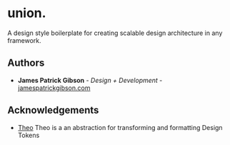 # union.

A design style boilerplate for creating scalable design architecture in any framework.

## Authors

- **James Patrick Gibson** - _Design + Development_ - [jamespatrickgibson.com](https://www.jamespatrickgibson.com)

## Acknowledgements

- [Theo](https://github.com/salesforce-ux/theo) Theo is a an abstraction for transforming and formatting Design Tokens
